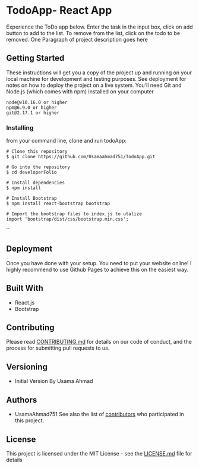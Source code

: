 # TodoApp- React App
Experience the ToDo app below. Enter the task in the input box, click on add button to add to the list. To remove from the list, click on the todo to be removed.
One Paragraph of project description goes here

## Getting Started

These instructions will get you a copy of the project up and running on your local machine for development and testing purposes. See deployment for notes on how to deploy the project on a live system.
You'll need Git and Node.js (which comes with npm) installed on your computer
```
node@v10.16.0 or higher
npm@6.9.0 or higher
git@2.17.1 or higher

```
### Installing
from your command line, clone and run todoApp:

```
# Clone this repository
$ git clone https://github.com/Usamaahmad751/TodoApp.git

# Go into the repository
$ cd developerFolio

# Install dependencies
$ npm install

# Install Bootstrap
$ npm install react-bootstrap bootstrap

# Import the bootstrap files to index.js to utalize
import 'bootstrap/dist/css/bootstrap.min.css';

```

``

## Deployment
Once you have done with your setup. You need to put your website online! I highly recommend to use Github Pages to achieve this on the easiest way.

## Built With

* React.js
* Bootstrap

## Contributing

Please read [CONTRIBUTING.md](https://github.com/Usamaahmad751/TodoApp.git/b24679402957c63ec426) for details on our code of conduct, and the process for submitting pull requests to us.

## Versioning
 - Initial Version By Usama Ahmad
## Authors
 - UsamaAhmad751
See also the list of [contributors](https://github.com/Usamaahmad751/TodoApp.git/contributors) who participated in this project.

## License

This project is licensed under the MIT License - see the [LICENSE.md](LICENSE.md) file for details

